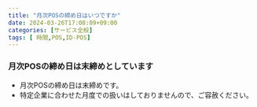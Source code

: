 ```yaml
---
title: "月次POSの締め日はいつですか"
date: 2024-03-26T17:08:09+09:00
categories: [サービス全般]
tags: [ 時間,POS,ID-POS]
---
```


### 月次POSの締め日は末締めとしています

* 月次POSの締め日は末締めです。
* 特定企業に合わせた月度での扱いはしておりませんので、ご容赦ください。
